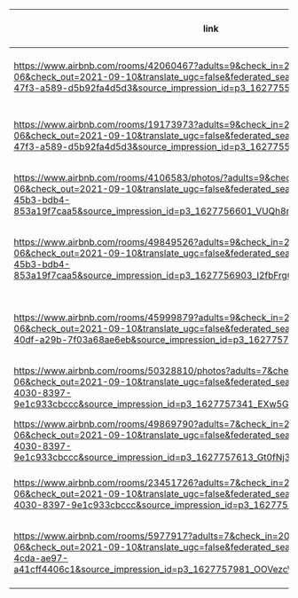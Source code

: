 | link                                                         |                                                              | totaal / 4 nachten | 6          | 7          | 8         | 9         | <= aantal personen |
| ------------------------------------------------------------ | ------------------------------------------------------------ | ------------------ | ---------- | ---------- | --------- | --------- | :----------------: |
| https://www.airbnb.com/rooms/42060467?adults=9&check_in=2021-09-06&check_out=2021-09-10&translate_ugc=false&federated_search_id=7e0ce43f-3dcd-47f3-a589-d5b92fa4d5d3&source_impression_id=p3_1627755804_bzKGtq6KLWtVknAP | 10 pers, 2 badkamers, 8 gewone slaapplaatsen + 1 sofabed     | €           1,046  | €   174.33 | €   149.43 | €  130.75 | €  116.22 |                    |
| https://www.airbnb.com/rooms/19173973?adults=9&check_in=2021-09-06&check_out=2021-09-10&translate_ugc=false&federated_search_id=7e0ce43f-3dcd-47f3-a589-d5b92fa4d5d3&source_impression_id=p3_1627755867_6HBkozixUpuUhG4H | 9 personen, 2 badkamers, 8 gewone slaapplaatsen + 1 sofabed  | €           1,105  | €   184.17 | €   157.86 | €  138.13 | €  122.78 |                    |
| [ https://www.airbnb.com/rooms/4106583/photos/?adults=9&check_in=2021-09-06&check_out=2021-09-10&translate_ugc=false&federated_search_id=153dcf6d-c4de-45b3-bdb4-853a19f7caa5&source_impression_id=p3_1627756601_VUQh8nqDV9%2FT2esZ ](https://www.airbnb.com/rooms/4106583/photos/?adults=9&check_in=2021-09-06&check_out=2021-09-10&translate_ugc=false&federated_search_id=153dcf6d-c4de-45b3-bdb4-853a19f7caa5&source_impression_id=p3_1627756601_VUQh8nqDV9%2FT2esZ) | 9 pesonen, 1 douche, 5  gewone slaapplaatsen, 2 sofabedden   | €             914  | €   152.33 | €   130.57 | €  114.25 | €  101.56 |                    |
| [ https://www.airbnb.com/rooms/49849526?adults=9&check_in=2021-09-06&check_out=2021-09-10&translate_ugc=false&federated_search_id=153dcf6d-c4de-45b3-bdb4-853a19f7caa5&source_impression_id=p3_1627756903_I2fbFrg0msupg%2Fv%2F ](https://www.airbnb.com/rooms/49849526?adults=9&check_in=2021-09-06&check_out=2021-09-10&translate_ugc=false&federated_search_id=153dcf6d-c4de-45b3-bdb4-853a19f7caa5&source_impression_id=p3_1627756903_I2fbFrg0msupg%2Fv%2F) | 12 personen, 2  badkamers (wel maar 1 bad), 4 dubbele bedden | €             970  | €   161.67 | €   138.57 | €  121.25 | €  107.78 |                    |
| [ https://www.airbnb.com/rooms/45999879?adults=9&check_in=2021-09-06&check_out=2021-09-10&translate_ugc=false&federated_search_id=334ab2ad-6f0d-40df-a29b-7f03a68ae6eb&source_impression_id=p3_1627757172_i7q%2BmciWp2rqiP28 ](https://www.airbnb.com/rooms/45999879?adults=9&check_in=2021-09-06&check_out=2021-09-10&translate_ugc=false&federated_search_id=334ab2ad-6f0d-40df-a29b-7f03a68ae6eb&source_impression_id=p3_1627757172_i7q%2BmciWp2rqiP28) | 9 personen, 1 badkamer,  8 gewone slaapplaatsen + 2 sofabedden | €             913  | €   152.17 | €   130.43 | €  114.13 | €  101.44 |                    |
| [ https://www.airbnb.com/rooms/50328810/photos?adults=7&check_in=2021-09-06&check_out=2021-09-10&translate_ugc=false&federated_search_id=d010db21-07bd-4030-8397-9e1c933cbccc&source_impression_id=p3_1627757341_EXw5GkGzZuo2D04G ](https://www.airbnb.com/rooms/50328810/photos?adults=7&check_in=2021-09-06&check_out=2021-09-10&translate_ugc=false&federated_search_id=d010db21-07bd-4030-8397-9e1c933cbccc&source_impression_id=p3_1627757341_EXw5GkGzZuo2D04G) | 6 personen (3 dubbele  bedden), 1 badkamer                   | €             932  | €   155.33 |            |           |           |                    |
| [ https://www.airbnb.com/rooms/49869790?adults=7&check_in=2021-09-06&check_out=2021-09-10&translate_ugc=false&federated_search_id=d010db21-07bd-4030-8397-9e1c933cbccc&source_impression_id=p3_1627757613_Gt0fNj3xEm%2FrbXpK&guests=1 ](https://www.airbnb.com/rooms/49869790?adults=7&check_in=2021-09-06&check_out=2021-09-10&translate_ugc=false&federated_search_id=d010db21-07bd-4030-8397-9e1c933cbccc&source_impression_id=p3_1627757613_Gt0fNj3xEm%2FrbXpK&guests=1) | 8 personen, 3 dubbele  bedden + 2 sofabedden, 1 badkamer     | €             875  | €   145.83 | €   125.00 | €  109.38 |           |                    |
| [ https://www.airbnb.com/rooms/23451726?adults=7&check_in=2021-09-06&check_out=2021-09-10&translate_ugc=false&federated_search_id=d010db21-07bd-4030-8397-9e1c933cbccc&source_impression_id=p3_1627757756_PkWCdbeOnzIgW8qo ](https://www.airbnb.com/rooms/23451726?adults=7&check_in=2021-09-06&check_out=2021-09-10&translate_ugc=false&federated_search_id=d010db21-07bd-4030-8397-9e1c933cbccc&source_impression_id=p3_1627757756_PkWCdbeOnzIgW8qo) | 6 personen, 3 dubbele  bedden, 2 badkamers!!                 | €             983  | €   163.83 |            |           |           |                    |
| [ https://www.airbnb.com/rooms/5977917?adults=7&check_in=2021-09-06&check_out=2021-09-10&translate_ugc=false&federated_search_id=98376559-f3d7-4cda-ae97-a41cff4406c1&source_impression_id=p3_1627757981_OOVezcWTfgwQ%2F4UD&guests=1 ](https://www.airbnb.com/rooms/5977917?adults=7&check_in=2021-09-06&check_out=2021-09-10&translate_ugc=false&federated_search_id=98376559-f3d7-4cda-ae97-a41cff4406c1&source_impression_id=p3_1627757981_OOVezcWTfgwQ%2F4UD&guests=1) | 6 personen, 4 gewone  slaapplaatsen, 1 (dubbel) sofabed), 2 badkamers | €             937  | €   156.17 |            |           |           |                    |